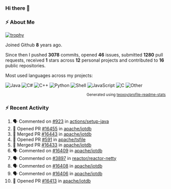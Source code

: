 ### Hi there 👋

### :zap: About Me

[![trophy](https://github-profile-trophy.vercel.app/?username=HTHou&theme=onedark)](https://github.com/ryo-ma/github-profile-trophy)
   
Joined Github **8** years ago.

Since then I pushed **3078** commits, opened **46** issues, submitted **1280** pull requests, received **1** stars across **12** personal projects and contributed to **16** public repositories.

Most used languages across my projects:

![Java](https://img.shields.io/static/v1?style=flat-square&label=%E2%A0%80&color=555&labelColor=%23b07219&message=Java%EF%B8%B188.7%25)
![C#](https://img.shields.io/static/v1?style=flat-square&label=%E2%A0%80&color=555&labelColor=%23178600&message=C%23%EF%B8%B13.8%25)
![C++](https://img.shields.io/static/v1?style=flat-square&label=%E2%A0%80&color=555&labelColor=%23f34b7d&message=C%2B%2B%EF%B8%B12.7%25)
![Python](https://img.shields.io/static/v1?style=flat-square&label=%E2%A0%80&color=555&labelColor=%233572A5&message=Python%EF%B8%B11.4%25)
![Shell](https://img.shields.io/static/v1?style=flat-square&label=%E2%A0%80&color=555&labelColor=%2389e051&message=Shell%EF%B8%B10.7%25)
![JavaScript](https://img.shields.io/static/v1?style=flat-square&label=%E2%A0%80&color=555&labelColor=%23f1e05a&message=JavaScript%EF%B8%B10.5%25)
![C](https://img.shields.io/static/v1?style=flat-square&label=%E2%A0%80&color=555&labelColor=%23555555&message=C%EF%B8%B10.4%25)
![Other](https://img.shields.io/static/v1?style=flat-square&label=%E2%A0%80&color=555&labelColor=%23ededed&message=Other%EF%B8%B11.5%25)

<p align="right"><sub>Generated using <a href="https://github.com/marketplace/actions/profile-readme-stats">teoxoy/profile-readme-stats</a></sub></p>


<!--![](https://github.com/HTHou/HTHou/blob/output/github-contribution-grid-snake.svg)-->

<!--![Haonan Hou's github stats](https://github-readme-stats.vercel.app/api?username=HTHou&count_private=true&show_icons=true&theme=onedark)-->

<!--![Haonan Hou's wakatime stats](https://github-readme-stats.vercel.app/api/wakatime?username=HTHou&layout=compact&theme=onedark)-->

<!--![Top Langs](https://github-readme-stats.vercel.app/api/top-langs/?username=HTHou&theme=onedark&layout=compact)-->

### :zap: Recent Activity
<!--START_SECTION:activity-->
1. 🗣 Commented on [#923](https://github.com/actions/setup-java/issues/923#issuecomment-3318271140) in [actions/setup-java](https://github.com/actions/setup-java)
2. 💪 Opened PR [#16455](https://github.com/apache/iotdb/pull/16455) in [apache/iotdb](https://github.com/apache/iotdb)
3. 🎉 Merged PR [#16443](https://github.com/apache/iotdb/pull/16443) in [apache/iotdb](https://github.com/apache/iotdb)
4. 💪 Opened PR [#591](https://github.com/apache/tsfile/pull/591) in [apache/tsfile](https://github.com/apache/tsfile)
5. 🎉 Merged PR [#16433](https://github.com/apache/iotdb/pull/16433) in [apache/iotdb](https://github.com/apache/iotdb)
6. 🗣 Commented on [#16409](https://github.com/apache/iotdb/issues/16409#issuecomment-3300907746) in [apache/iotdb](https://github.com/apache/iotdb)
7. 🗣 Commented on [#3897](https://github.com/reactor/reactor-netty/issues/3897#issuecomment-3296068796) in [reactor/reactor-netty](https://github.com/reactor/reactor-netty)
8. 🗣 Commented on [#16408](https://github.com/apache/iotdb/issues/16408#issuecomment-3290358264) in [apache/iotdb](https://github.com/apache/iotdb)
9. 🗣 Commented on [#16406](https://github.com/apache/iotdb/issues/16406#issuecomment-3290355005) in [apache/iotdb](https://github.com/apache/iotdb)
10. 💪 Opened PR [#16413](https://github.com/apache/iotdb/pull/16413) in [apache/iotdb](https://github.com/apache/iotdb)
<!--END_SECTION:activity-->

<!--
**HTHou/HTHou** is a ✨ _special_ ✨ repository because its `README.md` (this file) appears on your GitHub profile.

Here are some ideas to get you started:

- 🔭 I’m currently working on ...
- 🌱 I’m currently learning ...
- 👯 I’m looking to collaborate on ...
- 🤔 I’m looking for help with ...
- 💬 Ask me about ...
- 📫 How to reach me: ...
- 😄 Pronouns: ...
- ⚡ Fun fact: ...
-->
